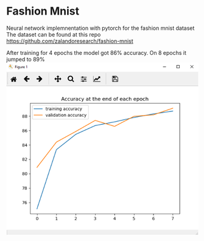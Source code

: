 # Fashion Mnist

Neural network implemnentation with pytorch for the fashion mnist dataset
The dataset can be found at this repo https://github.com/zalandoresearch/fashion-mnist

After training for 4 epochs the model got 86% accuracy. On 8 epochs it jumped to 89%
![Training accuracy](/images/train_accuracy.png "training over time")



